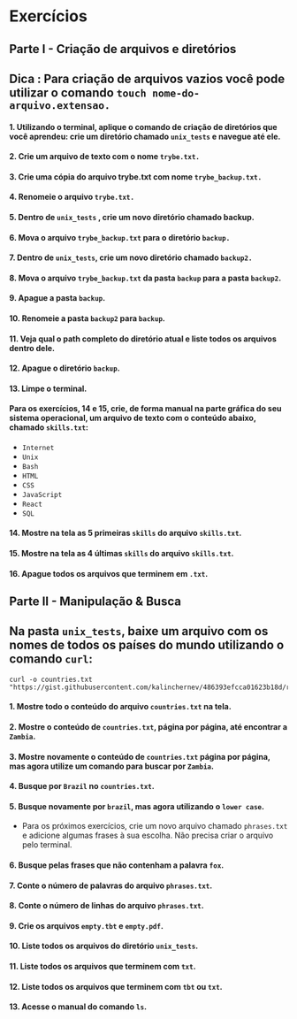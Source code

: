 # Exercícios

## Parte I - Criação de arquivos e diretórios
## Dica : Para criação de arquivos vazios você pode utilizar o comando `touch nome-do-arquivo.extensao.`

#### 1. Utilizando o terminal, aplique o comando de criação de diretórios que você aprendeu: crie um diretório chamado `unix_tests` e navegue até ele.
#### 2. Crie um arquivo de texto com o nome `trybe.txt.`
#### 3. Crie uma cópia do arquivo trybe.txt com nome `trybe_backup.txt.`
#### 4. Renomeie o arquivo `trybe.txt.`
#### 5. Dentro de `unix_tests` , crie um novo diretório chamado backup.
#### 6. Mova o arquivo `trybe_backup.txt` para o diretório `backup.`
#### 7. Dentro de `unix_tests`, crie um novo diretório chamado `backup2.`
#### 8. Mova o arquivo `trybe_backup.txt` da pasta `backup` para a pasta `backup2`.
#### 9. Apague a pasta `backup`.
#### 10. Renomeie a pasta `backup2` para `backup`.
#### 11. Veja qual o path completo do diretório atual e liste todos os arquivos dentro dele.
#### 12. Apague o diretório `backup`.
#### 13. Limpe o terminal.

#### Para os exercícios, 14 e 15, crie, de forma manual na parte gráfica do seu sistema operacional, um arquivo de texto com o conteúdo abaixo, chamado `skills.txt`:

* `Internet`
* `Unix`
* `Bash`
* `HTML`
* `CSS`
* `JavaScript`
* `React`
* `SQL`

#### 14. Mostre na tela as 5 primeiras `skills` do arquivo `skills.txt`.
#### 15. Mostre na tela as 4 últimas `skills` do arquivo `skills.txt`.
#### 16. Apague todos os arquivos que terminem em `.txt`.

## Parte II - Manipulação & Busca
## Na pasta `unix_tests`, baixe um arquivo com os nomes de todos os países do mundo utilizando o comando `curl`:

~~~
curl -o countries.txt "https://gist.githubusercontent.com/kalinchernev/486393efcca01623b18d/raw/daa24c9fea66afb7d68f8d69f0c4b8eeb9406e83/countries"
~~~

#### 1. Mostre todo o conteúdo do arquivo `countries.txt` na tela.
#### 2. Mostre o conteúdo de `countries.txt`, página por página, até encontrar a `Zambia`.
#### 3. Mostre novamente o conteúdo de `countries.txt` página por página, mas agora utilize um comando para buscar por `Zambia`.
#### 4. Busque por `Brazil` no `countries.txt`.
#### 5. Busque novamente por `brazil`, mas agora utilizando o `lower case`.

* Para os próximos exercícios, crie um novo arquivo chamado `phrases.txt` e adicione algumas frases à sua escolha. Não precisa criar o arquivo pelo terminal.

#### 6. Busque pelas frases que não contenham a palavra `fox`.
#### 7. Conte o número de palavras do arquivo `phrases.txt`.
#### 8. Conte o número de linhas do arquivo `phrases.txt`.
#### 9. Crie os arquivos `empty.tbt` e `empty.pdf`.
#### 10. Liste todos os arquivos do diretório `unix_tests`.
#### 11. Liste todos os arquivos que terminem com `txt`.
#### 12. Liste todos os arquivos que terminem com `tbt` ou `txt`.
#### 13. Acesse o manual do comando `ls`.


